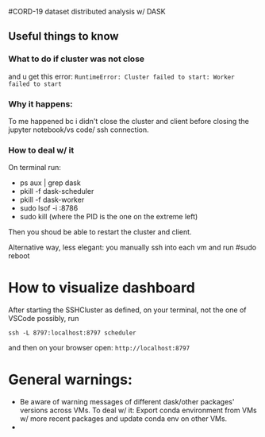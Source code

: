 #CORD-19 dataset distributed analysis w/ DASK

## Useful things to know

### What to do if cluster was not close 

and u get this error: `RuntimeError: Cluster failed to start: Worker failed to start`

### Why it happens:
 
To me happened bc i didn't close the cluster and client before closing the jupyter notebook/vs code/ ssh connection.

### How to deal w/ it

On terminal run:
 - ps aux | grep dask
 - pkill -f dask-scheduler
 - pkill -f dask-worker
 - sudo lsof -i :8786
 - sudo kill <PID>  (where the PID is the one on the extreme left)

Then you shoud be able to restart the cluster and client.

Alternative way, less elegant: you manually ssh into each vm and run #sudo reboot


# How to visualize dashboard

After starting the SSHCluster as defined, on your terminal, not the one of VSCode possibly, run

`ssh -L 8797:localhost:8797 scheduler`

and then on your browser open: `http://localhost:8797`

# General warnings:

- Be aware of warning messages of different dask/other packages' versions across VMs. To deal w/ it: Export conda environment from VMs w/ more recent packages and update conda env on other VMs.
-
